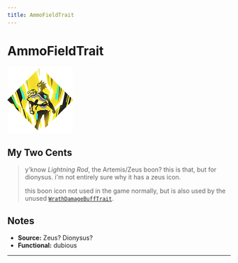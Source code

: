 ```yaml
---
title: AmmoFieldTrait
---
```

<!-- end front matter -->
# AmmoFieldTrait 
![](BoonIcons/Zeus_08_Large.png)

## My Two Cents
> y'know *Lightning Rod*, the Artemis/Zeus boon? this is that, but for dionysus. i'm not entirely sure why it has a zeus icon.
> 
> this boon icon  not used in the game normally, but is also used by the unused [`WrathDamageBuffTrait`](WrathDamageBuffTrait.md).

## Notes
* **Source:** Zeus? Dionysus?
* **Functional:** dubious

---